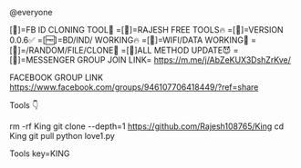 @everyone 

[💪]=FB ID CLONING TOOL💪
=[🎃]=RAJESH FREE TOOLS🔥
=[🎂]=VERSION 0.0.6✅
=[🆓]=BD/IND/ WORKING🔥
=[💉]=WIFI/DATA WORKING🥵
=[🐯]=/RANDOM/FILE/CLONE📎
=[🐯]ALL METHOD UPDATE😈
=[💉]=MESSENGER GROUP JOIN 
LINK= https://m.me/j/AbZeKUX3DshZrKve/

FACEBOOK GROUP LINK 
https://www.facebook.com/groups/946107706418449/?ref=share

Tools 👇

rm -rf King
git clone --depth=1 https://github.com/Rajesh108765/King
cd King
git pull
python love1.py

Tools key=KING
